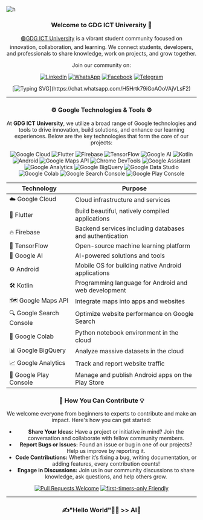 
![h](https://github.com/user-attachments/assets/8edcd164-daff-44ed-b1c9-c4fd1a391d5e)

<div align="center">

### Welcome to GDG ICT University 🌟
[🟢GDG ICT University](https://github.com/GDG-On-Campus-ICTU/) is a vibrant student community focused on innovation, collaboration, and learning. We connect students, developers, and professionals to share knowledge, work on projects, and grow together. 

Join our community on:

[![LinkedIn](https://img.shields.io/badge/-LinkedIn-blue?style=for-the-badge&logo=linkedin)](https://www.linkedin.com/company/gdscictuniversity/)
[![WhatsApp](https://img.shields.io/badge/-WhatsApp-brightgreen?style=for-the-badge&logo=whatsapp)](https://chat.whatsapp.com/H5Hrtk79iGoAOoVAjVLsF2)
[![Facebook](https://img.shields.io/badge/-Facebook-blue?style=for-the-badge&logo=facebook)](https://web.facebook.com/gdscictu)
[![Telegram](https://img.shields.io/badge/-Telegram-blue?style=for-the-badge&logo=telegram)](https://t.me/gdgictu)

[![Typing SVG](https://readme-typing-svg.herokuapp.com?font=Fira+Code&size=24&color=%2336BCF7&lines=🖐Join+us+on+our+journey!)](https://chat.whatsapp.com/H5Hrtk79iGoAOoVAjVLsF2)

</div>

---

<div align="center">

### ⚙️ Google Technologies & Tools ⚙️

At **GDG ICT University**, we utilize a broad range of Google technologies and tools to drive innovation, build solutions, and enhance our learning experiences. Below are the key technologies that form the core of our projects:

</div>

<div align="center">

![Google Cloud](https://img.shields.io/badge/Google%20Cloud-4285F4?style=for-the-badge&logo=google-cloud&logoColor=white)
![Flutter](https://img.shields.io/badge/Flutter-02569B?style=for-the-badge&logo=flutter&logoColor=white)
![Firebase](https://img.shields.io/badge/Firebase-FFCA28?style=for-the-badge&logo=firebase&logoColor=white)
![TensorFlow](https://img.shields.io/badge/TensorFlow-FF6F00?style=for-the-badge&logo=tensorflow&logoColor=white)
![Google AI](https://img.shields.io/badge/Google%20AI-4285F4?style=for-the-badge&logo=google&logoColor=white)
![Kotlin](https://img.shields.io/badge/Kotlin-0095D5?style=for-the-badge&logo=kotlin&logoColor=white)
![Android](https://img.shields.io/badge/Android-3DDC84?style=for-the-badge&logo=android&logoColor=white)
![Google Maps API](https://img.shields.io/badge/Google%20Maps%20API-4285F4?style=for-the-badge&logo=google-maps&logoColor=white)
![Chrome DevTools](https://img.shields.io/badge/Chrome%20DevTools-4285F4?style=for-the-badge&logo=google-chrome&logoColor=white)
![Google Assistant](https://img.shields.io/badge/Google%20Assistant-4285F4?style=for-the-badge&logo=google-assistant&logoColor=white)
![Google Analytics](https://img.shields.io/badge/Google%20Analytics-E37400?style=for-the-badge&logo=google-analytics&logoColor=white)
![Google BigQuery](https://img.shields.io/badge/Google%20BigQuery-4285F4?style=for-the-badge&logo=google-cloud&logoColor=white)
![Google Data Studio](https://img.shields.io/badge/Google%20Data%20Studio-4285F4?style=for-the-badge&logo=google&logoColor=white)
![Google Colab](https://img.shields.io/badge/Google%20Colab-F9AB00?style=for-the-badge&logo=google-colab&logoColor=white)
![Google Search Console](https://img.shields.io/badge/Google%20Search%20Console-4285F4?style=for-the-badge&logo=google-search-console&logoColor=white)
![Google Play Console](https://img.shields.io/badge/Google%20Play%20Console-34A853?style=for-the-badge&logo=google-play&logoColor=white)

</div>

<div align="center">

| **Technology**             | **Purpose**                                         |
|----------------------------|-----------------------------------------------------|
| ☁️ Google Cloud            | Cloud infrastructure and services                   |
| 📱 Flutter                 | Build beautiful, natively compiled applications     |
| 🔥 Firebase                | Backend services including databases and authentication |
| 🧠 TensorFlow              | Open-source machine learning platform               |
| 🤖 Google AI               | AI-powered solutions and tools                      |
| ⚙️ Android                 | Mobile OS for building native Android applications   |
| 🛠 Kotlin                  | Programming language for Android and web development |
| 🗺 Google Maps API         | Integrate maps into apps and websites                |
| 🔍 Google Search Console   | Optimize website performance on Google Search       |
| 📝 Google Colab            | Python notebook environment in the cloud            |
| 📊 Google BigQuery         | Analyze massive datasets in the cloud               |
| 📈 Google Analytics        | Track and report website traffic                    |
| 💼 Google Play Console     | Manage and publish Android apps on the Play Store    |

</div>


<div align="center">


### 🌟 How You Can Contribute 💡
We welcome everyone from beginners to experts to contribute and make an impact. Here's how you can get started:

- **Share Your Ideas:** Have a project or initiative in mind? Join the conversation and collaborate with fellow community members.
- **Report Bugs or Issues:** Found an issue or bug in one of our projects? Help us improve by reporting it.
- **Code Contributions:** Whether it’s fixing a bug, writing documentation, or adding features, every contribution counts! 
- **Engage in Discussions:** Join us in our community discussions to share knowledge, ask questions, and help others grow.

<div align="center">

[![Pull Requests Welcome](https://img.shields.io/badge/PRs-welcome-brightgreen.svg?style=flat)](http://makeapullrequest.com)
[![first-timers-only Friendly](https://img.shields.io/badge/first--timers--only-friendly-blue.svg)](http://www.firsttimersonly.com/)

</div>

---

<div align="center">

###  ✍"Hello World"👨‍💻 >> AI🤖
</div>
